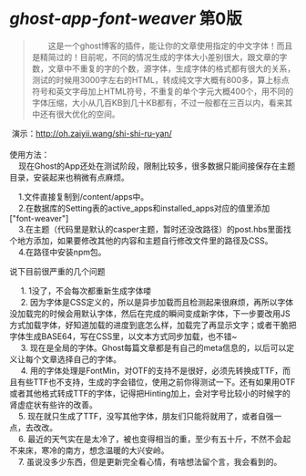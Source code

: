 # *ghost-app-font-weaver* 第0版

> &#8195;&#8195;这是一个ghost博客的插件，能让你的文章使用指定的中文字体！而且是精简过的！目前呢，不同的情况生成的字体大小差别很大，跟文章的字数，文章中不重复的字的个数，源字体，生成字体的格式都有很大的关系，测试的时候用3000字左右的HTML，转成纯文字大概有800多，算上标点符号和英文字母加上HTML符号，不重复的单个字元大概400个，用不同的字体压缩，大小从几百KB到几十KB都有，不过一般都在三百以内，看来其中还有很大优化的空间。    
        
  演示：http://oh.zaiyii.wang/shi-shi-ru-yan/          
       
使用方法：     
     现在Ghost的App还处在测试阶段，限制比较多，很多数据只能间接保存在主题目录，安装起来也稍微有点麻烦。    
     
     1.文件直接复制到/content/apps中。        
     2.在数据库的Setting表的active_apps和installed_apps对应的值里添加 ["font-weaver"]            
     3.在主题（代码里是默认的casper主题，暂时还没改路径）的post.hbs里面找个地方添加<style>{{fontweaver}}</style>，如果要修改其他的内容和主题自行修改文件里的路径及CSS。              
     4.在路径中安装npm包。               

说下目前很严重的几个问题  

      1. 1没了，不会每次都重新生成字体喽    
      2. 因为字体是CSS定义的，所以是异步加载而且检测起来很麻烦，再所以字体没加载完的时候会用默认字体，然后在完成的瞬间变成新字体，下一步要改用JS方式加载字体，好知道加载的进度到底怎么样，加载完了再显示文字；或者干脆把字体生成BASE64，写在CSS里，以文本方式同步加载，也不错~    
      3. 现在是全局的字体。Ghost每篇文章都是有自己的meta信息的，以后可以定义让每个文章选择自己的字体。     
      4. 用的字体处理是FontMin，对OTF的支持不是很好，必须先转换成TTF，而且有些TTF也不支持，生成的字会错位，使用之前你得测试一下。还有如果用OTF或者其他格式转成TTF的字体，记得把Hinting加上，会对字号比较小的时候字的肾虚症状有些许的改善。    
      5. 现在就只生成了TTF，没写其他字体，朋友们只能将就用了，或者自强一点，去改改。       
      6. 最近的天气实在是太冷了，被也变得相当的重，至少有五十斤，不然不会起不来床，寒冷的南方，想念温暖的大兴安岭。    
      7. 虽说没多少东西，但是更新完全看心情，有啥想法留个言，我会看到的。

